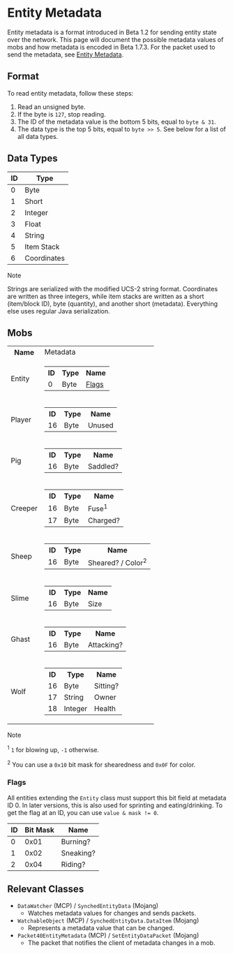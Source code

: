 # Entity Metadata
Entity metadata is a format introduced in Beta 1.2 for sending entity state over the network. This page will document the possible metadata values of mobs and how metadata is encoded in Beta 1.7.3. For the packet used to send the metadata, see [Entity Metadata](beta/040-entity-metadata.md).

## Format
To read entity metadata, follow these steps:
1. Read an unsigned byte.
1. If the byte is `127`, stop reading.
1. The ID of the metadata value is the bottom 5 bits, equal to `byte & 31`.
1. The data type is the top 5 bits, equal to `byte >> 5`. See below for a list of all data types.

## Data Types
| ID | Type |
| --- | --- | 
| 0 | Byte |
| 1 | Short |
| 2 | Integer |
| 3 | Float |
| 4 | String |
| 5 | Item Stack |
| 6 | Coordinates |

> [!NOTE]
> Strings are serialized with the modified UCS-2 string format. Coordinates are written as three integers, while item stacks are written as a short (item/block ID), byte (quantity), and another short (metadata). Everything else uses regular Java serialization.

## Mobs
<table>
    <tr>
        <th>Name</th>
        <td>Metadata</td>
    </tr>
    <tr>
        <td>Entity<sup></sup></td>
        <td>
            <table>
                <tr>
                    <th>ID</th>
                    <th>Type</th>
                    <th>Name</th>
                </tr>
                <tr>
                    <td>0</td>
                    <td>Byte</td>
                    <td><a href="#flags">Flags</a></td>
                </tr>
            </table>
        </td>
    </tr>
    <tr>
        <td>Player</td>
        <td>
            <table>
                <tr>
                    <th>ID</th>
                    <th>Type</th>
                    <th>Name</th>
                </tr>
                <tr>
                    <td>16</td>
                    <td>Byte</td>
                    <td>Unused</td>
                </tr>
            </table>
        </td>
    </tr>
    </tr>
        <td>Pig</td>
        <td>
            <table>
                <tr>
                    <th>ID</th>
                    <th>Type</th>
                    <th>Name</th>
                </tr>
                <tr>
                    <td>16</td>
                    <td>Byte</td>
                    <td>Saddled?</td>
                </tr>
            </table>
        </td>
    </tr>
    </tr>
        <td>Creeper</td>
        <td>
            <table>
                <tr>
                    <th>ID</th>
                    <th>Type</th>
                    <th>Name</th>
                </tr>
                <tr>
                    <td>16</td>
                    <td>Byte</td>
                    <td>Fuse<sup>1</sup></td>
                </tr>
                <tr>
                    <td>17</td>
                    <td>Byte</td>
                    <td>Charged?</td>
                </tr>
            </table>
        </td>
    </tr>
    </tr>
        <td>Sheep</td>
        <td>
            <table>
                <tr>
                    <th>ID</th>
                    <th>Type</th>
                    <th>Name</th>
                </tr>
                <tr>
                    <td>16</td>
                    <td>Byte</td>
                    <td>Sheared? / Color<sup>2</sup></td>
                </tr>
            </table>
        </td>
    </tr>
    </tr>
        <td>Slime</td>
        <td>
            <table>
                <tr>
                    <th>ID</th>
                    <th>Type</th>
                    <th>Name</th>
                </tr>
                <tr>
                    <td>16</td>
                    <td>Byte</td>
                    <td>Size</td>
                </tr>
            </table>
        </td>
    </tr>
    </tr>
        <td>Ghast</td>
        <td>
            <table>
                <tr>
                    <th>ID</th>
                    <th>Type</th>
                    <th>Name</th>
                </tr>
                <tr>
                    <td>16</td>
                    <td>Byte</td>
                    <td>Attacking?</td>
                </tr>
            </table>
        </td>
    </tr>
    </tr>
        <td>Wolf</td>
        <td>
            <table>
                <tr>
                    <th>ID</th>
                    <th>Type</th>
                    <th>Name</th>
                </tr>
                <tr>
                    <td>16</td>
                    <td>Byte</td>
                    <td>Sitting?</td>
                </tr>
                <tr>
                    <td>17</td>
                    <td>String</td>
                    <td>Owner</td>
                </tr>
                <tr>
                    <td>18</td>
                    <td>Integer</td>
                    <td>Health</td>
                </tr>
            </table>
        </td>
    </tr>
</table>

> [!NOTE]
> <sup>1</sup> `1` for blowing up, `-1` otherwise.
>
> <sup>2</sup> You can use a `0x10` bit mask for shearedness and `0x0F` for color.

### Flags
All entities extending the `Entity` class must support this bit field at metadata ID 0. In later versions, this is also used for sprinting and eating/drinking. To get the flag at an ID, you can use `value & mask != 0`.

| ID | Bit Mask | Name |
| --- | --- | --- |
| 0 | 0x01 | Burning? |
| 1 | 0x02 | Sneaking? |
| 2 | 0x04 | Riding? |

## Relevant Classes
- `DataWatcher` (MCP) / `SynchedEntityData` (Mojang)
    - Watches metadata values for changes and sends packets.
- `WatchableObject` (MCP) / `SynchedEntityData.DataItem` (Mojang)
    - Represents a metadata value that can be changed.
- `Packet40EntityMetadata` (MCP) / `SetEntityDataPacket` (Mojang)
    - The packet that notifies the client of metadata changes in a mob.
